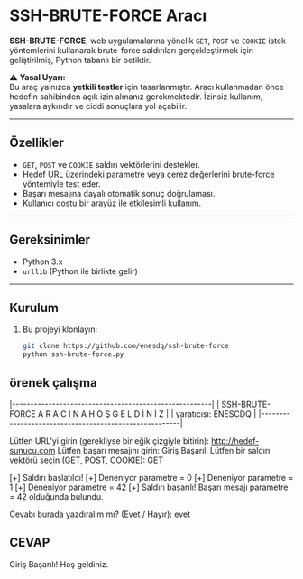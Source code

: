 # SSH-BRUTE-FORCE Aracı  

**SSH-BRUTE-FORCE**, web uygulamalarına yönelik `GET`, `POST` ve `COOKIE` istek yöntemlerini kullanarak brute-force saldırıları gerçekleştirmek için geliştirilmiş, Python tabanlı bir betiktir.  

⚠ **Yasal Uyarı:**  
Bu araç yalnızca **yetkili testler** için tasarlanmıştır. Aracı kullanmadan önce hedefin sahibinden açık izin almanız gerekmektedir. İzinsiz kullanım, yasalara aykırıdır ve ciddi sonuçlara yol açabilir.

---

## Özellikler  
- `GET`, `POST` ve `COOKIE` saldırı vektörlerini destekler.  
- Hedef URL üzerindeki parametre veya çerez değerlerini brute-force yöntemiyle test eder.  
- Başarı mesajına dayalı otomatik sonuç doğrulaması.  
- Kullanıcı dostu bir arayüz ile etkileşimli kullanım.  

---

## Gereksinimler  
- Python 3.x  
- `urllib` (Python ile birlikte gelir)  

---

## Kurulum  
1. Bu projeyi klonlayın:  
   ```bash
   git clone https://github.com/enesdq/ssh-brute-force
   python ssh-brute-force.py
 ## örenek çalışma
 |-------------------------------------------------------|
|          SSH-BRUTE-FORCE   A R A C I N A   H O Ş G E L D İ N İ Z          |
|                   yaratıcısı: ENESCDQ                  |
|-------------------------------------------------------|

Lütfen URL'yi girin (gerekliyse bir eğik çizgiyle bitirin): http://hedef-sunucu.com
Lütfen başarı mesajını girin: Giriş Başarılı
Lütfen bir saldırı vektörü seçin (GET, POST, COOKIE): GET

[+] Saldırı başlatıldı!
[+] Deneniyor parametre = 0
[+] Deneniyor parametre = 1
[+] Deneniyor parametre = 42
[+] Saldırı başarılı! Başarı mesajı parametre = 42 olduğunda bulundu.

Cevabı burada yazdıralım mı? (Evet / Hayır): evet

## CEVAP ##

Giriş Başarılı! Hoş geldiniz.
